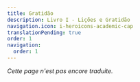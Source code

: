 ```yaml
---
title: Gratidão
description: Livro I - Lições e Gratidão
navigation.icon: i-heroicons-academic-cap
translationPending: true
order: 1
navigation:
  order: 1
---
```

_Cette page n'est pas encore traduite._
